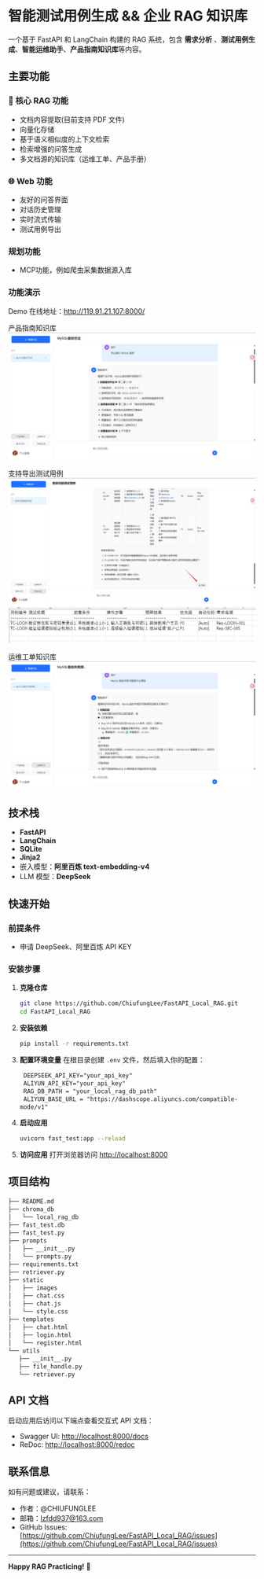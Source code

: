 # 智能测试用例生成 && 企业 RAG 知识库

一个基于 FastAPI 和 LangChain 构建的 RAG 系统，包含 **需求分析** 、**测试用例生成**、**智能运维助手**、**产品指南知识库**等内容。

## 主要功能

### 🧠 核心 RAG 功能
- 文档内容提取(目前支持 PDF 文件)
- 向量化存储
- 基于语义相似度的上下文检索
- 检索增强的问答生成
- 多文档源的知识库（运维工单、产品手册）

### 🌐 Web 功能
- 友好的问答界面
- 对话历史管理
- 实时流式传输
- 测试用例导出

### 规划功能
- MCP功能，例如爬虫采集数据源入库

### 功能演示

Demo 在线地址：http://119.91.21.107:8000/

产品指南知识库
![alt text](static/images/image-4.png)

支持导出测试用例
![alt text](static/images/image-6.png)
![alt text](static/images/image-2.png)

运维工单知识库
![alt text](static/images/image-5.png)

## 技术栈

- **FastAPI** 
- **LangChain** 
- **SQLite** 
- **Jinja2** 
- 嵌入模型：**阿里百炼 text-embedding-v4**
- LLM 模型：**DeepSeek**




## 快速开始

### 前提条件
- 申请 DeepSeek、阿里百炼 API KEY

### 安装步骤

1. **克隆仓库**
   ```bash
   git clone https://github.com/ChiufungLee/FastAPI_Local_RAG.git
   cd FastAPI_Local_RAG
   ```

2. **安装依赖**
   ```bash
   pip install -r requirements.txt
   ```

3. **配置环境变量**
   在根目录创建 `.env` 文件，然后填入你的配置：
   ```env
    DEEPSEEK_API_KEY="your_api_key"
    ALIYUN_API_KEY="your_api_key"
    RAG_DB_PATH = "your_local_rag_db_path"
    ALIYUN_BASE_URL = "https://dashscope.aliyuncs.com/compatible-mode/v1"
   ```

4. **启动应用**
   ```bash
   uvicorn fast_test:app --reload
   ```

5. **访问应用**
   打开浏览器访问 [http://localhost:8000](http://localhost:8000)


## 项目结构

```text
├── README.md
├── chroma_db
│   └── local_rag_db
├── fast_test.db
├── fast_test.py
├── prompts
│   ├── __init__.py
│   └── prompts.py
├── requirements.txt
├── retriever.py
├── static
│   ├── images
│   ├── chat.css
│   ├── chat.js
|   └── style.css
├── templates
│   ├── chat.html
│   ├── login.html
│   └── register.html
└── utils
   ├── __init__.py
   ├── file_handle.py
   └── retriever.py

```

## API 文档

启动应用后访问以下端点查看交互式 API 文档：
- Swagger UI: [http://localhost:8000/docs](http://localhost:8000/docs)
- ReDoc: [http://localhost:8000/redoc](http://localhost:8000/redoc)


## 联系信息

如有问题或建议，请联系：
- 作者：@CHIUFUNGLEE
- 邮箱：lzfdd937@163.com
- GitHub Issues: [https://github.com/ChiufungLee/FastAPI_Local_RAG/issues](https://github.com/ChiufungLee/FastAPI_Local_RAG/issues)

---

**Happy RAG Practicing!** 🚀